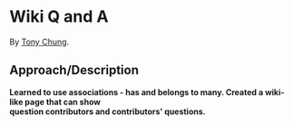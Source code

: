 # Wiki Q and A

By [Tony Chung](http://www.github.com/tonycchung).

## Approach/Description
**Learned to use associations - has and belongs to many. Created a wiki-like page that can show  
question contributors and contributors' questions.**

